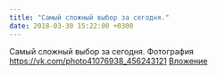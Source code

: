 ```yaml
---
title: "Самый сложный выбор за сегодня."
date: 2018-03-30 15:22:00 +0300
---
```


Самый сложный выбор за сегодня.
Фотография
<a class="vk-attach" href="https://vk.com/photo41076938_456243121">https://vk.com/photo41076938_456243121</a>
<a class="vk-attach" href="https://vk.com/photo41076938_456243121">Вложение</a>
